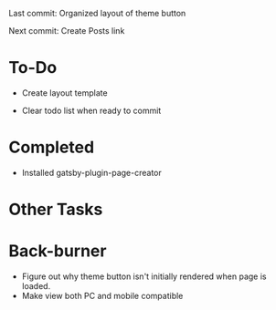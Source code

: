 Last commit: 
Organized layout of theme button

Next commit:
Create Posts link

# To-Do
- Create layout template

- Clear todo list when ready to commit

# Completed
- Installed gatsby-plugin-page-creator

# Other Tasks

# Back-burner
- Figure out why theme button isn't initially rendered when page is
  loaded.
- Make view both PC and mobile compatible

